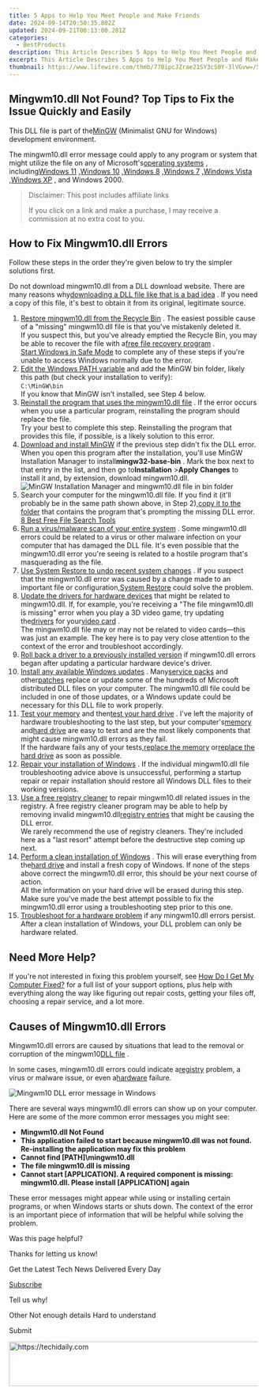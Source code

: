 ```yaml
---
title: 5 Apps to Help You Meet People and Make Friends
date: 2024-09-14T20:50:35.802Z
updated: 2024-09-21T00:13:00.281Z
categories:
  - BestProducts
description: This Article Describes 5 Apps to Help You Meet People and Make Friends
excerpt: This Article Describes 5 Apps to Help You Meet People and Make Friends
thumbnail: https://www.lifewire.com/thmb/77BipcJZrae21SY3cS0Y-3lVGvw=/540x405/filters:no_upscale():max_bytes(150000):strip_icc():format(webp)/GettyImages-1197870188-763cd0beeb4b42ba95eb87c9d5fd97d9.jpg
---
```


## Mingwm10.dll Not Found? Top Tips to Fix the Issue Quickly and Easily
 This DLL file is part of the[MinGW](https://mingw.osdn.io/) (Minimalist GNU for Windows) development environment.

 The mingwm10.dll error message could apply to any program or system that might utilize the file on any of Microsoft's[operating systems](https://www.lifewire.com/operating-systems-2625912) , including[Windows 11](https://www.lifewire.com/windows-11-5188930) ,[Windows 10](https://www.lifewire.com/windows-10-2626217) ,[Windows 8](https://www.lifewire.com/windows-8-2626235) ,[Windows 7](https://www.lifewire.com/windows-7-2626265) ,[Windows Vista](https://www.lifewire.com/windows-vista-2626311) ,[Windows XP](https://www.lifewire.com/windows-xp-2626354) , and Windows 2000.

>  Disclaimer: This post includes affiliate links
>
>  If you click on a link and make a purchase, I may receive a commission at no extra cost to you.
>

## How to Fix Mingwm10.dll Errors

 Follow these steps in the order they're given below to try the simpler solutions first.

 Do not download mingwm10.dll from a DLL download website. There are many reasons why[downloading a DLL file like that is a bad idea](https://www.lifewire.com/important-reasons-not-to-download-dll-files-2624455) . If you need a copy of this file, it's best to obtain it from its original, legitimate source.

1. [Restore mingwm10.dll from the Recycle Bin](https://www.lifewire.com/how-to-restore-deleted-files-from-the-recycle-bin-2624515) . The easiest possible cause of a "missing" mingwm10.dll file is that you've mistakenly deleted it.  
 If you suspect this, but you've already emptied the Recycle Bin, you may be able to recover the file with a[free file recovery program](https://www.lifewire.com/free-data-recovery-software-tools-2622893) .  
[Start Windows in Safe Mode](https://www.lifewire.com/how-do-i-start-windows-in-safe-mode-2624480) to complete any of these steps if you're unable to access Windows normally due to the error.
2. [Edit the Windows PATH variable](https://www.computerhope.com/issues/ch000549.htm) and add the MinGW bin folder, likely this path (but check your installation to verify):  
 `C:\MinGW\bin`  
If you know that MinGW isn't installed, see Step 4 below.
3. [Reinstall the program that uses the mingwm10.dll file](https://www.lifewire.com/what-is-the-proper-way-to-reinstall-a-software-program-2624478) . If the error occurs when you use a particular program, reinstalling the program should replace the file.  
 Try your best to complete this step. Reinstalling the program that provides this file, if possible, is a likely solution to this error.
4. [Download and install MinGW](https://osdn.net/projects/mingw/) if the previous step didn't fix the DLL error.  
 When you open this program after the installation, you'll use MinGW Installation Manager to install**mingw32-base-bin** . Mark the box next to that entry in the list, and then go to**Installation** \>**Apply Changes** to install it and, by extension, download mingwm10.dll.  
![MinGW Installation Manager and mingwm10.dll file in bin folder](https://www.lifewire.com/thmb/9X3XkuW-Ca0Nyt6L4og4NQKmS1M=/1500x0/filters:no_upscale():max_bytes(150000):strip_icc():format(webp)/mingw-installation-manager-dll-bin-folder-3b288df647b348c49c16352e032bb1de.png)
5. Search your computer for the mingwm10.dll file. If you find it (it'll probably be in the same path shown above, in Step 2),[copy it to the folder](https://www.lifewire.com/how-do-i-copy-a-file-in-windows-2619210) that contains the program that's prompting the missing DLL error.  
[8 Best Free File Search Tools](https://www.lifewire.com/11-free-file-search-tools-1356644)
6. [Run a virus/malware scan of your entire system](https://www.lifewire.com/properly-scan-your-computer-for-viruses-and-other-malware-2624526) . Some mingwm10.dll errors could be related to a virus or other malware infection on your computer that has damaged the DLL file. It's even possible that the mingwm10.dll error you're seeing is related to a hostile program that's masquerading as the file.
7. [Use System Restore to undo recent system changes](https://www.lifewire.com/how-to-use-system-restore-in-windows-2626131) . If you suspect that the mingwm10.dll error was caused by a change made to an important file or configuration,[System Restore](https://www.lifewire.com/what-is-system-restore-2626022) could solve the problem.
8. [Update the drivers for hardware devices](https://www.lifewire.com/how-to-update-drivers-in-windows-2619214) that might be related to mingwm10.dll. If, for example, you're receiving a "The file mingwm10.dll is missing" error when you play a 3D video game, try updating the[drivers](https://www.lifewire.com/what-is-a-device-driver-2625796) for your[video card](https://www.lifewire.com/what-is-a-video-card-2618161) .  
 The mingwm10.dll file may or may not be related to video cards—this was just an example. The key here is to pay very close attention to the context of the error and troubleshoot accordingly.
9. [Roll back a driver to a previously installed version](https://www.lifewire.com/how-to-roll-back-a-driver-in-windows-2619217) if mingwm10.dll errors began after updating a particular hardware device's driver.
10. [Install any available Windows updates](https://www.lifewire.com/how-to-check-for-install-windows-updates-2624596) . Many[service packs](https://www.lifewire.com/what-is-a-service-pack-2626010) and other[patches](https://www.lifewire.com/what-is-a-patch-2625960) replace or update some of the hundreds of Microsoft distributed DLL files on your computer. The mingwm10.dll file could be included in one of those updates, or a Windows update could be necessary for this DLL file to work properly.
11. [Test your memory](https://www.lifewire.com/free-memory-test-programs-2626178) and then[test your hard drive](https://www.lifewire.com/free-hard-drive-testing-programs-2626183) . I've left the majority of hardware troubleshooting to the last step, but your computer's[memory](https://www.lifewire.com/what-is-random-access-memory-ram-2618159) and[hard drive](https://www.lifewire.com/what-is-a-hard-disk-drive-2618152) are easy to test and are the most likely components that might cause mingwm10.dll errors as they fail.  
 If the hardware fails any of your tests,[replace the memory](https://www.lifewire.com/how-to-replace-the-memory-ram-in-a-computer-2626201) or[replace the hard drive](https://www.lifewire.com/how-to-replace-a-hard-drive-2626200) as soon as possible.
12. [Repair your installation of Windows](https://www.lifewire.com/how-do-i-automatically-repair-windows-problems-2624907) . If the individual mingwm10.dll file troubleshooting advice above is unsuccessful, performing a startup repair or repair installation should restore all Windows DLL files to their working versions.
13. [Use a free registry cleaner](https://www.lifewire.com/free-registry-cleaners-2626176) to repair mingwm10.dll related issues in the registry. A free registry cleaner program may be able to help by removing invalid mingwm10.dll[registry entries](https://www.lifewire.com/what-is-a-registry-key-2625999) that might be causing the DLL error.  
 We rarely recommend the use of registry cleaners. They're included here as a "last resort" attempt before the destructive step coming up next.
14. [Perform a clean installation of Windows](https://www.lifewire.com/how-to-clean-install-windows-2624904) . This will erase everything from the[hard drive](https://www.lifewire.com/what-is-a-hard-disk-drive-2618152) and install a fresh copy of Windows. If none of the steps above correct the mingwm10.dll error, this should be your next course of action.  
 All the information on your hard drive will be erased during this step. Make sure you've made the best attempt possible to fix the mingwm10.dll error using a troubleshooting step prior to this one.
15. [Troubleshoot for a hardware problem](https://www.lifewire.com/fix-a-dll-issue-caused-by-a-hardware-problem-2624493) if any mingwm10.dll errors persist. After a clean installation of Windows, your DLL problem can only be hardware related.

## Need More Help?

 If you're not interested in fixing this problem yourself, see [How Do I Get My Computer Fixed?](https://www.lifewire.com/how-do-i-get-my-computer-fixed-2625167) for a full list of your support options, plus help with everything along the way like figuring out repair costs, getting your files off, choosing a repair service, and a lot more.

## Causes of Mingwm10.dll Errors

 Mingwm10.dll errors are caused by situations that lead to the removal or corruption of the mingwm10[DLL file](https://www.lifewire.com/what-is-a-dll-file-2625852) .

 In some cases, mingwm10.dll errors could indicate a[registry](https://www.lifewire.com/windows-registry-2625992) problem, a virus or malware issue, or even a[hardware](https://www.lifewire.com/computer-hardware-2625895) failure.

![Mingwm10 DLL error message in Windows](https://www.lifewire.com/thmb/dr-qLd6KYW7zjh7xzRTcMO-1MrI=/1500x0/filters:no_upscale():max_bytes(150000):strip_icc():format(webp)/mingwm10-dll-error-message-0ef8557cdf5c40318e1a6171cbbddd1b.png)

 There are several ways mingwm10.dll errors can show up on your computer. Here are some of the more common error messages you might see:

* **Mingwm10.dll Not Found**
* **This application failed to start because mingwm10.dll was not found. Re-installing the application may fix this problem**
* **Cannot find \[PATH\]\\mingwm10.dll**
* **The file mingwm10.dll is missing**
* **Cannot start \[APPLICATION\]. A required component is missing: mingwm10.dll. Please install \[APPLICATION\] again**

 These error messages might appear while using or installing certain programs, or when Windows starts or shuts down. The context of the error is an important piece of information that will be helpful while solving the problem.

Was this page helpful?

Thanks for letting us know!

 Get the Latest Tech News Delivered Every Day

[Subscribe](https://www.lifewire.com/#)

Tell us why!

 Other  Not enough details  Hard to understand

 Submit

<ins class="adsbygoogle"
     style="display:block"
     data-ad-format="autorelaxed"
     data-ad-client="ca-pub-7571918770474297"
     data-ad-slot="1223367746"></ins>

<ins class="adsbygoogle"
     style="display:block"
     data-ad-client="ca-pub-7571918770474297"
     data-ad-slot="8358498916"
     data-ad-format="auto"
     data-full-width-responsive="true"></ins>



<!-- affiliate ads begin -->
<a href="https://unicoeye.pxf.io/c/5597632/2134498/18498" target="_top" id="2134498">
  <img src="//a.impactradius-go.com/display-ad/18498-2134498" border="0" alt="https://techidaily.com" width="720" height="90"/>
</a>
<img height="0" width="0" src="https://unicoeye.pxf.io/i/5597632/2134498/18498" style="position:absolute;visibility:hidden;" border="0" />
<!-- affiliate ads end -->

